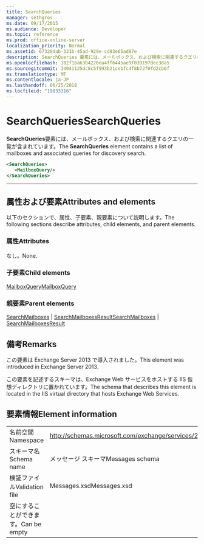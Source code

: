```yaml
---
title: SearchQueries
manager: sethgros
ms.date: 09/17/2015
ms.audience: Developer
ms.topic: reference
ms.prod: office-online-server
localization_priority: Normal
ms.assetid: 67328dab-321b-45ad-929e-cd83e65ad87e
description: SearchQueries 要素には、メールボックス、および検索に関連するクエリの一覧が含まれています。
ms.openlocfilehash: 182f1ba63b4226ea4ff6445ae9f039197dec38a5
ms.sourcegitcommit: 34041125dc8c5f993b21cebfc4f8b72f0fd2cb6f
ms.translationtype: MT
ms.contentlocale: ja-JP
ms.lasthandoff: 06/25/2018
ms.locfileid: "19833316"
---
```

# <a name="searchqueries"></a><span data-ttu-id="36026-103">SearchQueries</span><span class="sxs-lookup"><span data-stu-id="36026-103">SearchQueries</span></span>

<span data-ttu-id="36026-104">**SearchQueries**要素には、メールボックス、および検索に関連するクエリの一覧が含まれています。</span><span class="sxs-lookup"><span data-stu-id="36026-104">The **SearchQueries** element contains a list of mailboxes and associated queries for discovery search.</span></span> 
  
```XML
<SearchQueries>
   <MailboxQuery/>
</SearchQueries>
```

 ****
## <a name="attributes-and-elements"></a><span data-ttu-id="36026-105">属性および要素</span><span class="sxs-lookup"><span data-stu-id="36026-105">Attributes and elements</span></span>

<span data-ttu-id="36026-106">以下のセクションで、属性、子要素、親要素について説明します。</span><span class="sxs-lookup"><span data-stu-id="36026-106">The following sections describe attributes, child elements, and parent elements.</span></span>
  
### <a name="attributes"></a><span data-ttu-id="36026-107">属性</span><span class="sxs-lookup"><span data-stu-id="36026-107">Attributes</span></span>

<span data-ttu-id="36026-108">なし。</span><span class="sxs-lookup"><span data-stu-id="36026-108">None.</span></span>
  
### <a name="child-elements"></a><span data-ttu-id="36026-109">子要素</span><span class="sxs-lookup"><span data-stu-id="36026-109">Child elements</span></span>

[<span data-ttu-id="36026-110">MailboxQuery</span><span class="sxs-lookup"><span data-stu-id="36026-110">MailboxQuery</span></span>](mailboxquery.md)
  
### <a name="parent-elements"></a><span data-ttu-id="36026-111">親要素</span><span class="sxs-lookup"><span data-stu-id="36026-111">Parent elements</span></span>

<span data-ttu-id="36026-112">[SearchMailboxes](searchmailboxes.md) | [SearchMailboxesResult](searchmailboxesresult.md)</span><span class="sxs-lookup"><span data-stu-id="36026-112">[SearchMailboxes](searchmailboxes.md) | [SearchMailboxesResult](searchmailboxesresult.md)</span></span>
  
## <a name="remarks"></a><span data-ttu-id="36026-113">備考</span><span class="sxs-lookup"><span data-stu-id="36026-113">Remarks</span></span>

<span data-ttu-id="36026-114">この要素は Exchange Server 2013 で導入されました。</span><span class="sxs-lookup"><span data-stu-id="36026-114">This element was introduced in Exchange Server 2013.</span></span>
  
<span data-ttu-id="36026-115">この要素を記述するスキーマは、Exchange Web サービスをホストする IIS 仮想ディレクトリに置かれています。</span><span class="sxs-lookup"><span data-stu-id="36026-115">The schema that describes this element is located in the IIS virtual directory that hosts Exchange Web Services.</span></span>
  
## <a name="element-information"></a><span data-ttu-id="36026-116">要素情報</span><span class="sxs-lookup"><span data-stu-id="36026-116">Element information</span></span>

|||
|:-----|:-----|
|<span data-ttu-id="36026-117">名前空間</span><span class="sxs-lookup"><span data-stu-id="36026-117">Namespace</span></span>  <br/> |http://schemas.microsoft.com/exchange/services/2006/messages  <br/> |
|<span data-ttu-id="36026-118">スキーマ名</span><span class="sxs-lookup"><span data-stu-id="36026-118">Schema name</span></span>  <br/> |<span data-ttu-id="36026-119">メッセージ スキーマ</span><span class="sxs-lookup"><span data-stu-id="36026-119">Messages schema</span></span>  <br/> |
|<span data-ttu-id="36026-120">検証ファイル</span><span class="sxs-lookup"><span data-stu-id="36026-120">Validation file</span></span>  <br/> |<span data-ttu-id="36026-121">Messages.xsd</span><span class="sxs-lookup"><span data-stu-id="36026-121">Messages.xsd</span></span>  <br/> |
|<span data-ttu-id="36026-122">空にすることができます。</span><span class="sxs-lookup"><span data-stu-id="36026-122">Can be empty</span></span>  <br/> ||
   

